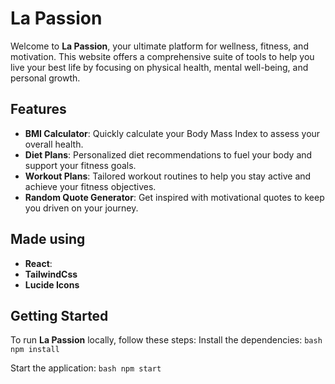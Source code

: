 # La Passion

Welcome to **La Passion**, your ultimate platform for wellness, fitness, and motivation. This website offers a comprehensive suite of tools to help you live your best life by focusing on physical health, mental well-being, and personal growth.

## Features

- **BMI Calculator**: Quickly calculate your Body Mass Index to assess your overall health.
- **Diet Plans**: Personalized diet recommendations to fuel your body and support your fitness goals.
- **Workout Plans**: Tailored workout routines to help you stay active and achieve your fitness objectives.
- **Random Quote Generator**: Get inspired with motivational quotes to keep you driven on your journey.

## Made using
- **React**: 
- **TailwindCss**
- **Lucide Icons**

## Getting Started

To run **La Passion** locally, follow these steps:
  Install the dependencies:
    ```bash
    npm install
    ```

  Start the application:
    ```bash
    npm start
     ```




